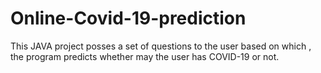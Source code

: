 # Online-Covid-19-prediction
This JAVA project posses a set of questions to the user based on which , the program predicts whether may the user has COVID-19 or not.

